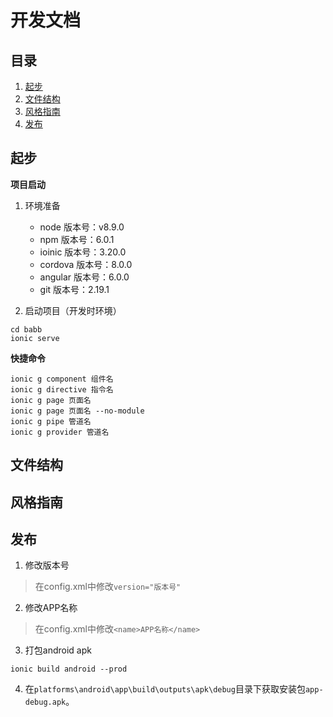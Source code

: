 # 开发文档

## 目录

1. [起步](#starter)
2. [文件结构](#fileConstruct)
3. [风格指南](#styleGuide)
4. [发布](#release)

## <span id="starter">起步</span>

**项目启动**

1. 环境准备

    * node 版本号：v8.9.0
    * npm 版本号：6.0.1
    * ioinic 版本号：3.20.0
    * cordova 版本号：8.0.0
    * angular 版本号：6.0.0
    * git 版本号：2.19.1

2. 启动项目（开发时环境）
```
cd babb
ionic serve
```

**快捷命令**
```
ionic g component 组件名
ionic g directive 指令名
ionic g page 页面名
ionic g page 页面名 --no-module
ionic g pipe 管道名
ionic g provider 管道名
```

## <span id="fileConstruct">文件结构</span>

## <span id="styleGuide">风格指南</span>

## <span id="release">发布</span>

1. 修改版本号
> 在config.xml中修改`version="版本号"`
2. 修改APP名称
> 在config.xml中修改`<name>APP名称</name>`
3. 打包android apk
```
ionic build android --prod
```
4. 在`platforms\android\app\build\outputs\apk\debug`目录下获取安装包`app-debug.apk`。
